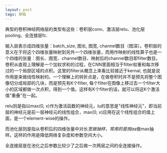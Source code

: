 ```yaml
---
layout: post
tags: 草稿
---
```


典型的卷积神经网络层的类型有这些：卷积层conv、激活层relu、池化层pooling、全连接层fc. 

输入层表示成四维张量：batch_size, 图长, 图宽, channel数目（图深）。卷积层的意义在于将这个四维张量映射到另外一个四维张量，而用作映射的线性算子也是一个四维的张量：图长、图宽、channel数目、映射后的channel数目即filter数目。卷积从直观上理解是一个加权求和的过程，在CNN里面相当于filter权重和每次移过的一个局部区域的点积。这里的filter从概念上来看比较接近于kernal, 也就是说作用是来做线性映射的。一个理解上的转折点是，在做卷积时并不是预先将整个图像切分成局部的几块，而是预先有K个filter, 每个filter在图像上移过去一个filter大小的区域都做一次点积，得到一个值。这样有K个filter的话，就可以将这K个激活值"重叠"在一起。

relu则是指以max(0, x)作为激活函数的神经元，lu的意思是"线性神经元"，即当前层的神经元是前一层神经元的线性组合，max(0, x)应用在这个线性组合的值上面，是一个element-wise的操作。

而池化层则是指从卷积后的四维张量中对长*宽做抽样，常用的是按a*a做max抽样。这样的作用是降低网络复杂度和参数空间大小。

全连接层是在池化之后参数比较少了之后做一次两层之间的全连接操作。

